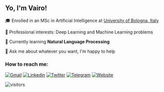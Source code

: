 ## Yo, I'm Vairo!

🎓 Enrolled in an MSc in Artificial Intelligence at [University of Bologna, Italy](https://corsi.unibo.it/2cycle/artificial-intelligence/index.html)

🔭 Professional interests: Deep Learning and Machine Learning problems

🌱 Currently learning **Natural Language Processing**

💬 Ask me about whatever you want, I'm happy to help

### How to reach me:

[![Gmail](https://img.shields.io/badge/Gmail-EA4335?&style=for-the-badge&logo=Gmail&logoColor=white)](mailto:vairo.dp@gmail.com)
[![Linkedin](https://img.shields.io/badge/Linkedin-0A66C2?style=for-the-badge&logo=LinkedIn&logoColor=white)](https://www.linkedin.com/in/vairo-di-pasquale//)
[![Twitter](https://img.shields.io/badge/Twitter-%231DA1F2.svg?style=for-the-badge&logo=Twitter&logoColor=white)](https://twitter.com/vairodp)
[![Telegram](https://img.shields.io/badge/Telegram-26A5E4?style=for-the-badge&logo=Telegram&logoColor=white)](https://t.me/Vairodp)
[![Website](https://img.shields.io/badge/website-000000?style=for-the-badge&logo=About.me&logoColor=white)](https://www.vairodp.com)


![visitors](https://visitor-badge.glitch.me/badge?page_id=https://github.com/vairodp/vairodp)
